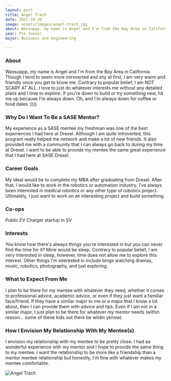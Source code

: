 ```yaml
---
layout: post
title: Angel Trach 
date: 2021-10-20
image: assets/images/angel-trach.jpg
about: Wassuppp, my name is Angel and I'm from the Bay Area in California. Though I tend to seem more introverted and shy at first, I am very warm and friendly once you get to know me. Contrary to popular belief, I am NOT SCARY AT ALL. I love to just do whatever interests me without any detailed plans and I love to explore. If you're down to build or try something new, hit me up because I'm always down. Oh, and I'm always down for coffee or food dates :))))
year: Pre-Junior
major: Business and Engineering 

---
```


### About

Wassuppp, my name is Angel and I'm from the Bay Area in California. Though I tend to seem more introverted and shy at first, I am very warm and friendly once you get to know me. Contrary to popular belief, I am NOT SCARY AT ALL. I love to just do whatever interests me without any detailed plans and I love to explore. If you're down to build or try something new, hit me up because I'm always down. Oh, and I'm always down for coffee or food dates :))))

### Why Do I Want To Be a SASE Mentor?

My experience as a SASE mentee my freshman was one of the best experiences I had here at Drexel. Although I am quite introverted, this program really helped me network and make a lot of new friends. It also provided me with a community that I can always go back to during my time at Drexel. I want to be able to provide my mentee the same great experience that I had here at SASE Drexel. 

### Career Goals

My ideal would be to complete my MBA after graduating from Drexel. After that, I would like to work in the robotics or automation industry. I've always been interested in medical robotics or any other type of robotics project. Ultimately, I just want to work on an interesting project and build something. 

### Co-ops

Public EV Charger startup in SV

### Interests

You know how there's always things you're interested in but you can never find the time for it? Mine would be sleep. Contrary to popular belief, I am very interested in sleep, however, time does not allow me to explore this interest. Other things I'm interested in include binge watching dramas, music, robotics, photography, and just exploring. 

### What to Expect From Me

I plan to be there for my mentee with whatever they need, whether it comes to professional advice, academic advice, or even if they just want a familiar face/friend. If they have a similar major to me or a major that I know a lot about, then I can provide them with advice and tips. Even if I am not in a similar major, I just plan to be there for whatever my mentor needs (within reason... some of these kids out there be wildin yknow). 

### How I Envision My Relationship With My Mentee(s) 

I envision my relationship with my mentee to be pretty close. I had aa wonderful experience with my mentor and I hope to provide the same thing to my mentee. I want the relationship to be more like a friendship than a mentor mentee relationship but honestly, I'm fine with whatever makes my mentee comfortable. 

<div class="text-center my-5">
    <img src="{ "assets/images/angel-trach.jpg" | absolute_url }" alt="Angel Trach" class="rounded post-img" />
</div>
